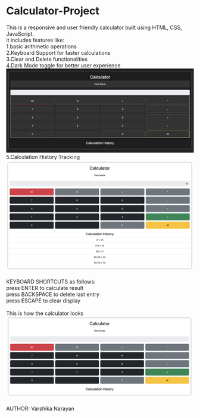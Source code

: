# Calculator-Project
This is a responsive and user friendly calculator built using HTML, CSS, JavaScript.
<br>
it includes features like:
<br>
1.basic arithmetic operations
<br>
2.Keyboard Support for faster calculations
<br>
3.Clear and Delete functionalities
<br>
4.Dark Mode toggle for better user experience
![dark mode](https://github.com/VarshikaAI/calculator-project/blob/main/3.png?raw=true)
<br>
5.Calculation History Tracking
![history tracking](https://github.com/VarshikaAI/calculator-project/blob/main/2.png?raw=true)
<br>
<br>
KEYBOARD SHORTCUTS as follows:
<br>
press ENTER to calculate result
<br>
press BACKSPACE to delete last entry
<br>
press ESCAPE to clear display
<br>
<br>
This is how the calculator looks
![Calculator Screenshot](https://github.com/VarshikaAI/calculator-project/blob/main/1.png?raw=true)
<br>
<br>
AUTHOR: Varshika Narayan 
